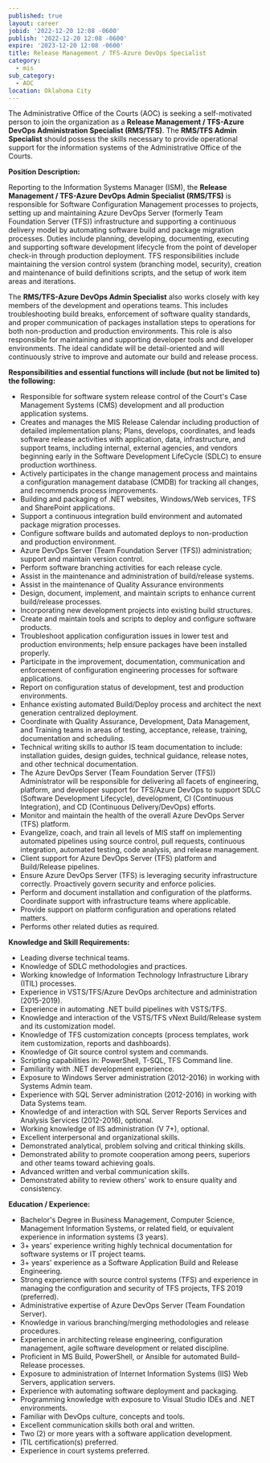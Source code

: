 ```yaml
---
published: true
layout: career
jobid: '2022-12-20 12:08 -0600'
publish: '2022-12-20 12:08 -0600'
expire: '2023-12-20 12:08 -0600'
title: Release Management / TFS-Azure DevOps Specialist
category:
  - mis
sub_category:
  - AOC
location: Oklahoma City
---
```

The Administrative Office of the Courts (AOC) is seeking a self-motivated person to join the organization as a **Release Management / TFS-Azure DevOps Administration Specialist (RMS/TFS)**. The **RMS/TFS Admin Specialist** should possess the skills necessary to provide operational support for the information systems of the Administrative Office of the Courts.

**Position Description:**

Reporting to the Information Systems Manager (ISM), the **Release Management / TFS-Azure DevOps Admin Specialist (RMS/TFS)** is responsible for Software Configuration Management processes to projects, setting up and maintaining Azure DevOps Server (formerly Team Foundation Server (TFS)) infrastructure and supporting a continuous delivery model by automating software build and package migration processes. Duties include planning, developing, documenting, executing and supporting software development lifecycle from the point of developer check-in through production deployment. TFS responsibilities include maintaining the version control system (branching model, security), creation and maintenance of build definitions scripts, and the setup of work item areas and iterations.

The **RMS/TFS-Azure DevOps Admin Specialist** also works closely with key members of the development and operations teams. This includes troubleshooting build breaks, enforcement of software quality standards, and proper communication of packages installation steps to operations for both non-production and production environments. This role is also responsible for maintaining and supporting developer tools and developer environments. The ideal candidate will be detail-oriented and will continuously strive to improve and automate our build and release process.

**Responsibilities and essential functions will include (but not be limited to) the following:**

 - Responsible for software system release control of the Court's Case Management Systems (CMS) development and all production application systems.
 - Creates and manages the MIS Release Calendar including production of detailed implementation plans; Plans, develops, coordinates, and leads software release activities with application, data, infrastructure, and support teams, including internal, external agencies, and vendors beginning early in the Software Development LifeCycle (SDLC) to ensure production worthiness.
 - Actively participates in the change management process and maintains a configuration management database (CMDB) for tracking all changes, and recommends process improvements.
 - Building and packaging of .NET websites, Windows/Web services, TFS and SharePoint applications.
 - Support a continuous integration build environment and automated package migration processes.
 - Configure software builds and automated deploys to non-production and production environment.
 - Azure DevOps Server (Team Foundation Server (TFS)) administration; support and maintain version control.
 - Perform software branching activities for each release cycle.
 - Assist in the maintenance and administration of build/release systems.
 - Assist in the maintenance of Quality Assurance environments
 - Design, document, implement, and maintain scripts to enhance current build/release processes.
 - Incorporating new development projects into existing build structures.
 - Create and maintain tools and scripts to deploy and configure software products.
 - Troubleshoot application configuration issues in lower test and production environments; help ensure packages have been installed properly.
 - Participate in the improvement, documentation, communication and enforcement of configuration engineering processes for software applications.
 - Report on configuration status of development, test and production environments.
 - Enhance existing automated Build/Deploy process and architect the next generation centralized deployment.
 - Coordinate with Quality Assurance, Development, Data Management, and Training teams in areas of testing, acceptance, release, training, documentation and scheduling.
 - Technical writing skills to author IS team documentation to include: installation guides, design guides, technical guidance, release notes, and other technical documentation.
 - The Azure DevOps Server (Team Foundation Server (TFS)) Administrator will be responsible for delivering all facets of engineering, platform, and developer support for TFS/Azure DevOps to support SDLC (Software Development Lifecycle), development, CI (Continuous Integration), and CD (Continuous Delivery/DevOps) efforts.
 - Monitor and maintain the health of the overall Azure DevOps Server (TFS) platform.
 - Evangelize, coach, and train all levels of MIS staff on implementing automated pipelines using source control, pull requests, continuous integration, automated testing, code analysis, and release management.
 - Client support for Azure DevOps Server (TFS) platform and Build/Release pipelines.
 - Ensure Azure DevOps Server (TFS) is leveraging security infrastructure correctly. Proactively govern security and enforce policies.
 - Perform and document installation and configuration of the platforms. Coordinate support with infrastructure teams where applicable.
 - Provide support on platform configuration and operations related matters.
 - Performs other related duties as required.

**Knowledge and Skill Requirements:**

 - Leading diverse technical teams.
 - Knowledge of SDLC methodologies and practices.
 - Working knowledge of Information Technology Infrastructure Library (ITIL) processes.
 - Experience in VSTS/TFS/Azure DevOps architecture and administration (2015-2019).
 - Experience in automating .NET build pipelines with VSTS/TFS.
 - Knowledge and interaction of the VSTS/TFS vNext Build/Release system and its customization model.
 - Knowledge of TFS customization concepts (process templates, work item customization, reports and dashboards).
 - Knowledge of Git source control system and commands.
 - Scripting capabilities in: PowerShell, T-SQL, TFS Command line.
 - Familiarity with .NET development experience.
 - Exposure to Windows Server administration (2012-2016) in working with Systems Admin team.
 - Experience with SQL Server administration (2012-2016) in working with Data Systems team.
 - Knowledge of and interaction with SQL Server Reports Services and Analysis Services (2012-2016), optional.
 - Working knowledge of IIS administration (V 7+), optional.
 - Excellent interpersonal and organizational skills.
 - Demonstrated analytical, problem solving and critical thinking skills.
 - Demonstrated ability to promote cooperation among peers, superiors and other teams toward achieving goals.
 - Advanced written and verbal communication skills.
 - Demonstrated ability to review others' work to ensure quality and consistency.

**Education / Experience:**

 - Bachelor's Degree in Business Management, Computer Science, Management Information Systems, or related field, or equivalent experience in information systems (3 years).
 - 3+ years' experience writing highly technical documentation for software systems or IT project teams.
 - 3+ years' experience as a Software Application Build and Release Engineering.
 - Strong experience with source control systems (TFS) and experience in managing the configuration and security of TFS projects, TFS 2019 (preferred).
 - Administrative expertise of Azure DevOps Server (Team Foundation Server).
 - Knowledge in various branching/merging methodologies and release procedures.
 - Experience in architecting release engineering, configuration management, agile software development or related discipline.
 - Proficient in MS Build, PowerShell, or Ansible for automated Build-Release processes.
 - Exposure to administration of Internet Information Systems (IIS) Web Servers, application servers.
 - Experience with automating software deployment and packaging.
 - Programming knowledge with exposure to Visual Studio IDEs and .NET environments.
 - Familiar with DevOps culture, concepts and tools.
 - Excellent communication skills both oral and written.
 - Two (2) or more years with a software application development.
 - ITIL certification(s) preferred.
 - Experience in court systems preferred.
